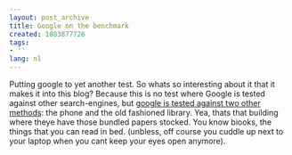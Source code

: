 ```yaml
---
layout: post_archive
title: Google on the benchmark
created: 1083877726
tags:
- ''
lang: nl
---
```

Putting google to yet another test.  So whats so interesting about it that it makes it into this blog? Because this is no test where Google is tested against other search-engines, but [google is tested against two other methods](http://www.guardian.co.uk/online/news/0,12597,1210455,00.html): the phone and the old fashioned library. Yea, thats that building where theye have those bundled papers stocked. You know biooks, the things that you can read in bed. (unbless, off course you cuddle up next to your laptop when you cant keep your eyes open anymore).
